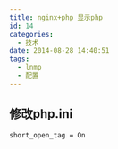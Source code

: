 ```yaml
---
title: nginx+php 显示php
id: 14
categories:
  - 技术
date: 2014-08-28 14:40:51
tags:
  - lnmp
  - 配置
---
```


## 修改php.ini

    short_open_tag = On
    